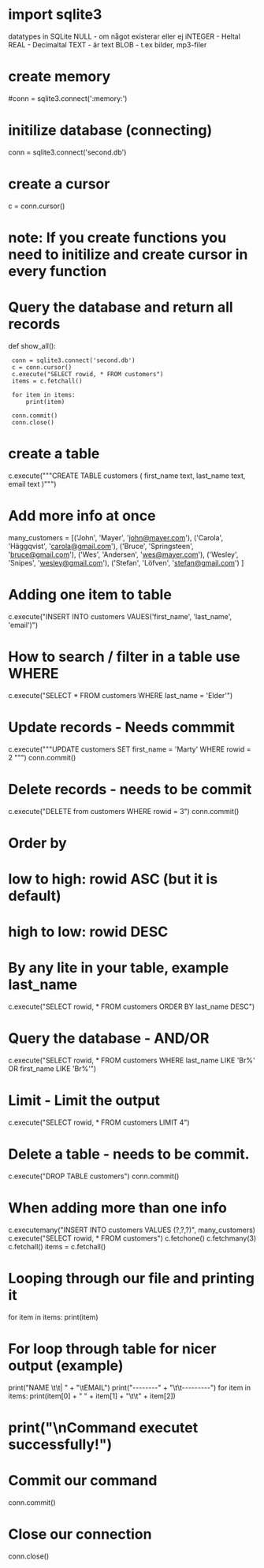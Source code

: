 # import sqlite3

datatypes in SQLite
NULL - om något existerar eller ej
iNTEGER - Heltal
REAL - Decimaltal
TEXT - är text
BLOB - t.ex bilder, mp3-filer

# create memory
#conn = sqlite3.connect(':memory:')

# initilize database (connecting)
conn = sqlite3.connect('second.db')

# create a cursor
c = conn.cursor()

# note: If you create functions you need to initilize and create cursor in every function

# Query the database and return all records
 def show_all():
    
     conn = sqlite3.connect('second.db')
     c = conn.cursor()
     c.execute("SELECT rowid, * FROM customers")
     items = c.fetchall()

     for item in items:
         print(item)

     conn.commit()
     conn.close()

# create a table
 c.execute("""CREATE TABLE customers (
     first_name text,
     last_name text,
     email text
 )""")

# Add more info at once
 many_customers = [('John', 'Mayer', 'john@mayer.com'), 
                   ('Carola', 'Häggqvist', 'carola@gmail.com'), 
                   ('Bruce', 'Springsteen', 'bruce@gmail.com'),
                   ('Wes', 'Andersen', 'wes@mayer.com'), 
                   ('Wesley', 'Snipes', 'wesley@gmail.com'), 
                   ('Stefan', 'Löfven', 'stefan@gmail.com')
                  ]

# Adding one item to table
 c.execute("INSERT INTO customers VAUES('first_name', 'last_name', 'email')")

# How to search / filter in a table use WHERE
 c.execute("SELECT * FROM customers WHERE last_name = 'Elder'")

# Update records - Needs commmit
 c.execute("""UPDATE customers SET first_name = 'Marty'
 WHERE rowid = 2
 """)
 conn.commit()

# Delete records - needs to be commit
 c.execute("DELETE from customers WHERE rowid = 3")
 conn.commit()

# Order by
# low to high: rowid ASC (but it is default)
# high to low: rowid DESC
# By any lite in your table, example last_name
 c.execute("SELECT rowid, * FROM customers ORDER BY last_name DESC")

# Query the database - AND/OR
 c.execute("SELECT rowid, * FROM customers WHERE last_name LIKE 'Br%' OR first_name LIKE 'Br%'")

# Limit - Limit the output
 c.execute("SELECT rowid, * FROM customers LIMIT 4")

# Delete a table - needs to be commit.
 c.execute("DROP TABLE customers")
 conn.commit()

# When adding more than one info
 c.executemany("INSERT INTO customers VALUES (?,?,?)", many_customers)
 c.execute("SELECT rowid, * FROM customers")
 c.fetchone()
 c.fetchmany(3)
 c.fetchall()
 items = c.fetchall()

# Looping through our file and printing it
 for item in items:
     print(item)


# For loop through table for nicer output (example)
 print("NAME \t\t| " + "\tEMAIL")
 print("--------" + "\t\t---------")
 for item in items:
     print(item[0] + "  " + item[1] + "\t\t" + item[2])

# print("\nCommand executet successfully!")
# Commit our command
 conn.commit()

# Close our connection
 conn.close()